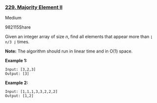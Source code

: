 ### [229. Majority Element II](https://leetcode.com/problems/majority-element-ii/)

Medium

982115Share

Given an integer array of size *n*, find all elements that appear more than `⌊ n/3 ⌋` times.

**Note:** The algorithm should run in linear time and in O(1) space.

**Example 1:**

```
Input: [3,2,3]
Output: [3]
```

**Example 2:**

```
Input: [1,1,1,3,3,2,2,2]
Output: [1,2]
```

